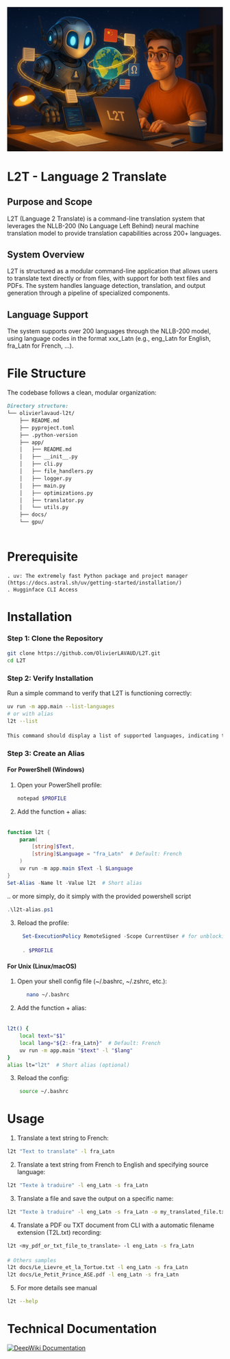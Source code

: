 <img src="img/L2T_img.png" alt="Description de l'image" />

# L2T - Language 2 Translate

## Purpose and Scope
L2T (Language 2 Translate) is a command-line translation system that leverages the NLLB-200 (No Language Left Behind) neural machine translation model to provide translation capabilities across 200+ languages. 

## System Overview
L2T is structured as a modular command-line application that allows users to translate text directly or from files, with support for both text files and PDFs. The system handles language detection, translation, and output generation through a pipeline of specialized components.

## Language Support

The system supports over 200 languages through the NLLB-200 model, using language codes in the format xxx_Latn (e.g., eng_Latn for English, fra_Latn for French, ...).

# File Structure
The codebase follows a clean, modular organization:

```markdown
Directory structure:
└── olivierlavaud-l2t/
    ├── README.md
    ├── pyproject.toml
    ├── .python-version
    ├── app/
    │   ├── README.md
    │   ├── __init__.py
    │   ├── cli.py
    │   ├── file_handlers.py
    │   ├── logger.py
    │   ├── main.py
    │   ├── optimizations.py
    │   ├── translator.py
    │   └── utils.py  
    ├── docs/
    └── gpu/
        
```
# Prerequisite
    . uv: The extremely fast Python package and project manager (https://docs.astral.sh/uv/getting-started/installation/)
    . Hugginface CLI Access

# Installation

### Step 1: Clone the Repository

```bash
git clone https://github.com/OlivierLAVAUD/L2T.git
cd L2T
```

### Step 2: Verify Installation

Run a simple command to verify that L2T is functioning correctly:
```bash
uv run -m app.main --list-languages
# or with alias
l2t --list

This command should display a list of supported languages, indicating that the system is properly installed and the NLLB-200 model is accessible.
```

### Step 3:  Create an Alias

#### For PowerShell (Windows)

1. Open your PowerShell profile:
    ```powershell
    notepad $PROFILE
    ```
2. Add the function + alias:
```powershell

function l2t {
    param(
        [string]$Text,
        [string]$Language = "fra_Latn"  # Default: French
    )
    uv run -m app.main $Text -l $Language
}
Set-Alias -Name lt -Value l2t  # Short alias
```
.. or more simply, do it simply with the provided powershell script
```powershell
.\l2t-alias.ps1
```

3. Reload the profile:
```powershell
     Set-ExecutionPolicy RemoteSigned -Scope CurrentUser # for unblocking the security policy (only if needed in the case of current user session)
     
     . $PROFILE

```

#### For Unix (Linux/macOS)

1. Open your shell config file (~/.bashrc, ~/.zshrc, etc.):
    ```bash
       nano ~/.bashrc
    ```

2. Add the function + alias:
```bash

l2t() {
    local text="$1"
    local lang="${2:-fra_Latn}"  # Default: French
    uv run -m app.main "$text" -l "$lang"
}
alias lt="l2t"  # Short alias (optional)
```

3. Reload the config:
```bash
    source ~/.bashrc
```

# Usage

1. Translate a text string to French:
```bash
l2t "Text to translate" -l fra_Latn
```

2. Translate a text string from French to English and specifying source language:
```bash
l2t "Texte à traduire" -l eng_Latn -s fra_Latn
```

3. Translate a file and save the output on a specific name:
```bash
l2t "Texte à traduire" -l eng_Latn -s fra_Latn -o my_translated_file.txt
```

4. Translate a PDF ou TXT document from CLI with a automatic filename extension (T2L.txt) recording:
```bash
l2t <my_pdf_or_txt_file_to_translate> -l eng_Latn -s fra_Latn

# Others samples
l2t docs/Le_Lievre_et_la_Tortue.txt -l eng_Latn -s fra_Latn
l2t docs/Le_Petit_Prince_ASE.pdf -l eng_Latn -s fra_Latn
```
5. For more details see manual
```bash
l2t --help
```

# Technical Documentation

[![DeepWiki Documentation](img/DeepWiki.svg)](https://deepwiki.com/OlivierLAVAUD/L2T)

 
